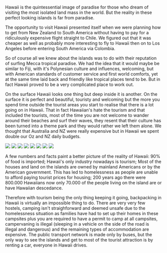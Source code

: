 Hawaii is the quintessential image of paradise for those who dream of visiting the most isolated land mass in the world. But the reality in these perfect looking islands is far from paradise.

The opportunity to visit Hawaii presented itself when we were planning how to get from New Zealand to South America without having to pay for a ridiculously expensive flight straight to Chile. We figured out that it was cheaper as well as probably more interesting to fly to Hawaii then on to Los Angeles before entering South America via Colombia.

So of course all we knew about the islands was to do with their reputation of surfing Mecca tropical paradise. We had the idea that it would maybe be similar to Fiji, with it's Polynesian culture and influences, welcoming, but with American standards of customer service and first world comforts, yet at the same time laid back and friendly like tropical places tend to be. But in fact Hawaii proved to be a very complicated place to work out.

On the surface Hawaii looks one thing but deep inside it is another. On the surface it is perfect and beautiful, touristy and welcoming but the more you spend time outside the tourist areas you start to realise that there is a lot going on in Hawaii. That in fact Hawaiian's hate the tourism and that included the tourists, most of the time you are not welcome to wander around their beaches and surf their waves, they resent that their culture has been turned into a theme park and they would rather we left them alone. We thought that Australia and NZ were really expensive but in Hawaii we spent double our Oz and NZ daily budgets.

![](DSCF5019.jpg)
![](DSCF5022.jpg)
![](DSCF5120.jpg)
![](DSCF5131.jpg)
![](DSCF5137.jpg)
![](DSCF5388.jpg)
![](DSCF5493.jpg)
![](DSCF5494.jpg)

A few numbers and facts paint a better picture of the reality of Hawaii:
90% of food is imported; 
Hawaii's only industry nowadays is tourism;
Most of the houses and land on the islands are owned by mainland Americans or by the American government. This has led to homelessness as people are unable to afford paying tourist prices for housing;
200 years ago there were 800.000 Hawaiians now only 70.000 of the people living on the island are or have Hawaiian descedance.

Therefore with tourism being the only thing keeping it going, backpacking in Hawaii is virtually an impossible thing to do.
There are very very few hostels, camping isn't straighforward and deemed unsafe due to the homelessness situation as families have had to set up their homes in these campsites plus you are required to have a permit to camp at all campsites, campervaning is illegal (sleeping in a vehicle on the side of the road is illegal and dangerous) and the remaining types of accommodation are expensive. The public transport network is made only by buses, but the only way to see the islands and get to most of the tourist attraction is by renting a car, everyone in Hawaii drives.
